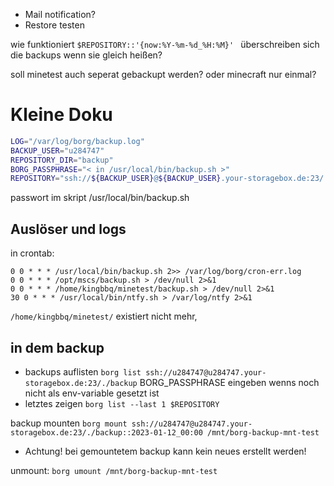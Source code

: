 - Mail notification? 
- Restore testen


wie funktioniert `$REPOSITORY::'{now:%Y-%m-%d_%H:%M}' `
überschreiben sich die backups wenn sie gleich heißen?

soll minetest auch seperat gebackupt werden?
oder minecraft nur einmal?


# Kleine Doku
```sh
LOG="/var/log/borg/backup.log"
BACKUP_USER="u284747"
REPOSITORY_DIR="backup"
BORG_PASSPHRASE="< in /usr/local/bin/backup.sh >"
REPOSITORY="ssh://${BACKUP_USER}@${BACKUP_USER}.your-storagebox.de:23/./${REPOSITORY_DIR}"
```

passwort im skript /usr/local/bin/backup.sh

## Auslöser und logs
in crontab:
```crontab
0 0 * * * /usr/local/bin/backup.sh 2>> /var/log/borg/cron-err.log
0 0 * * * /opt/mscs/backup.sh > /dev/null 2>&1
0 0 * * * /home/kingbbq/minetest/backup.sh > /dev/null 2>&1
30 0 * * * /usr/local/bin/ntfy.sh > /var/log/ntfy 2>&1
```
`/home/kingbbq/minetest/` existiert nicht mehr,

## in dem backup
- backups auflisten
`borg list ssh://u284747@u284747.your-storagebox.de:23/./backup`
BORG_PASSPHRASE eingeben wenns noch nicht als env-variable gesetzt ist
- letztes zeigen
`borg list --last 1 $REPOSITORY`


backup mounten
`borg mount ssh://u284747@u284747.your-storagebox.de:23/./backup::2023-01-12_00:00 /mnt/borg-backup-mnt-test`
- Achtung! bei gemountetem backup kann kein neues erstellt werden!

unmount:
`borg umount /mnt/borg-backup-mnt-test`